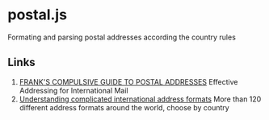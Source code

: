 # postal.js
Formating and parsing postal addresses according the country rules

## Links

1.  [FRANK'S COMPULSIVE GUIDE TO POSTAL ADDRESSES](http://www.columbia.edu/~fudc/postal/)
    Effective Addressing for International Mail
2.  [Understanding complicated international address formats](https://www.pcapredict.com/international-address-formats/)
    More than 120 different address formats around the world, choose by country
